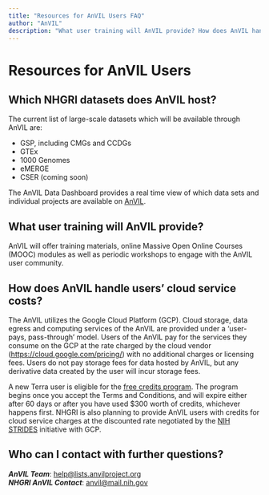 ```yaml
---
title: "Resources for AnVIL Users FAQ"
author: "AnVIL"
description: "What user training will AnVIL provide? How does AnVIL handle users’ cloud service costs"
---
```


# Resources for AnVIL Users

## Which NHGRI datasets does AnVIL host?

The current list of large-scale datasets which will be available through AnVIL are:

- GSP, including CMGs and CCDGs
- GTEx
- 1000 Genomes
- eMERGE
- CSER (coming soon)

The AnVIL Data Dashboard provides a real time view of which data sets and individual projects are available on [AnVIL](/data).

## What user training will AnVIL provide?

AnVIL will offer training materials, online Massive Open Online Courses (MOOC) modules as well as periodic workshops to engage with the AnVIL user community.

## How does AnVIL handle users’ cloud service costs?

The AnVIL utilizes the Google Cloud Platform (GCP). Cloud storage, data egress and computing services of the AnVIL are provided under a ‘user-pays, pass-through’ model. Users of the AnVIL pay for the services they consume on the GCP at the rate charged by the cloud vendor (<https://cloud.google.com/pricing/>) with no additional charges or licensing fees. Users do not pay storage fees for data hosted by AnVIL, but any derivative data created by the user will incur storage fees.

A new Terra user is eligible for the [free credits program](https://support.terra.bio/hc/en-us/articles/360027940952#Free%20Credits%20Overview). The program begins once you accept the Terms and Conditions, and will expire either after 60 days or after you have used $300 worth of credits, whichever happens first. NHGRI is also planning to provide AnVIL users with credits for cloud service charges at the discounted rate negotiated by the [NIH STRIDES](https://datascience.nih.gov/strides) initiative with GCP.

## Who can I contact with further questions?

**_AnVIL Team_**: [help@lists.anvilproject.org](mailto:help@lists.anvilproject.org)\
**_NHGRI AnVIL Contact_**: [anvil@mail.nih.gov](mailto:anvil@mail.nih.gov)

